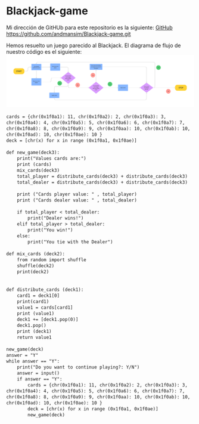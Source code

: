 # Blackjack-game

Mi dirección de GitHUb para este repositorio es la siguiente: [GitHub](https://github.com/andmansim/Blackjack-game.git)
https://github.com/andmansim/Blackjack-game.git

Hemos resuelto un juego parecido al Blackjack.
El diagrama de flujo de nuestro código es el siguiente: 
![diagrama de flujo del juego parecido al Blackjack](Blackjack.jpg)
```
cards = {chr(0x1f0a1): 11, chr(0x1f0a2): 2, chr(0x1f0a3): 3, chr(0x1f0a4): 4, chr(0x1f0a5): 5, chr(0x1f0a6): 6, chr(0x1f0a7): 7, chr(0x1f0a8): 8, chr(0x1f0a9): 9, chr(0x1f0aa): 10, chr(0x1f0ab): 10, chr(0x1f0ad): 10, chr(0x1f0ae): 10 }
deck = [chr(x) for x in range (0x1f0a1, 0x1f0ae)] 
    
def new_game(deck3):
    print("Values cards are:") 
    print (cards)
    mix_cards(deck3)
    total_player = distribute_cards(deck3) + distribute_cards(deck3)
    total_dealer = distribute_cards(deck3) + distribute_cards(deck3)

    print ("Cards player value: " , total_player)
    print ("Cards dealer value: " , total_dealer)

    if total_player < total_dealer:
        print("Dealer wins!")
    elif total_player > total_dealer:
        print("You win!")
    else:
        print("You tie with the Dealer")
        
def mix_cards (deck2):
    from random import shuffle
    shuffle(deck2)
    print(deck2)
    

def distribute_cards (deck1):
    card1 = deck1[0]
    print(card1)
    value1 = cards[card1]
    print (value1)
    deck1 += [deck1.pop(0)]
    deck1.pop()
    print (deck1)
    return value1

new_game(deck) 
answer = "Y"
while answer == "Y":
    print("Do you want to continue playing?: Y/N")
    answer = input() 
    if answer == "Y":
        cards = {chr(0x1f0a1): 11, chr(0x1f0a2): 2, chr(0x1f0a3): 3, chr(0x1f0a4): 4, chr(0x1f0a5): 5, chr(0x1f0a6): 6, chr(0x1f0a7): 7, chr(0x1f0a8): 8, chr(0x1f0a9): 9, chr(0x1f0aa): 10, chr(0x1f0ab): 10, chr(0x1f0ad): 10, chr(0x1f0ae): 10 }
        deck = [chr(x) for x in range (0x1f0a1, 0x1f0ae)] 
        new_game(deck)

